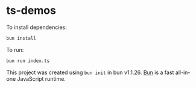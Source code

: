 # ts-demos

To install dependencies:

```bash
bun install
```

To run:

```bash
bun run index.ts
```

This project was created using `bun init` in bun v1.1.26. [Bun](https://bun.sh) is a fast all-in-one JavaScript runtime.

